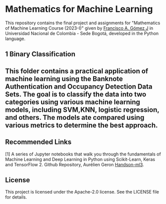 # Mathematics for Machine Learning

This repository contains the final project and assignments for "Mathematics of Machine Learning Course (2023-I)" given by [Francisco A. Gómez J](https://sites.google.com/site/fagomezj/home?authuser=0) in Universidad Nacional de Colombia - Sede Bogotá, developed in the Python language.

## 1 Binary Classification
This folder contains a practical application of machine learning using the Banknote Authentication and Occupancy Detection Data Sets. The goal is to classify the data into two categories using various machine learning models, including SVM,KNN, logistic regression, and others. The models ate compared using various metrics to determine the best approach. 
---

## Recommended Links
[1] A series of Jupyter notebooks that walk you through the fundamentals of Machine Learning and Deep Learning in Python using Scikit-Learn, Keras and TensorFlow 2. Github Repository, Aurélien Geron [Handson-ml3](https://github.com/ageron/handson-ml3).<br>

## License
This project is licensed under the Apache-2.0 license. See the LICENSE file for details.